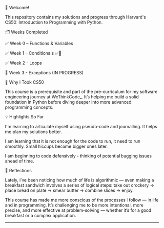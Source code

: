 👋 Welcome!

This repository contains my solutions and progress through Harvard's CS50: Introduction to Programming with Python.

🗂️ Weeks Completed

✅ Week 0 – Functions & Variables

✅ Week 1 – Conditionals ✅🚧

✅ Week 2 - Loops 

🚧 Week 3 - Exceptions (IN PROGRESS)


🚀 Why I Took CS50

This course is a prerequisite and part of the pre-curriculum for my software engineering journey at WeThinkCode_.
It’s helping me build a solid foundation in Python before diving deeper into more advanced programming concepts.

💡 Highlights So Far

I'm learning to articulate myself using pseudo-code and journalling. It helps me plan my solutions better.

I am learning that it is not enough for the code to run, it need to run smoothly. Small hiccups become bigger ones later.

I am beginning to code defensively - thinking of potential bugging issues ahead of time.


🤔 Reflections

Lately, I’ve been noticing how much of life is algorithmic — even making a breakfast sandwich involves a series of logical steps:
take out crockery → place bread on plate → smear butter → combine slices → enjoy.

This course has made me more conscious of the processes I follow — in life and in programming. It’s challenging me to be more intentional, more precise, and more effective at problem-solving — whether it’s for a good breakfast or a complex application.


---

